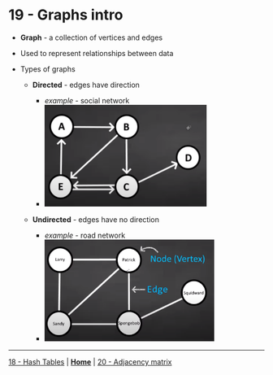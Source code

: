 # 19 - Graphs intro

- **Graph** - a collection of vertices and edges

- Used to represent relationships between data

- Types of graphs
  - **Directed** - edges have direction
    - *example* - social network
    - <img src="../../../assets/images/directed_graph.png" height="200px">

  - **Undirected** - edges have no direction
    - *example* - road network
    - <img src="../../../assets/images/undirected_graph.png" height="200px">



---

[18 - Hash Tables](../18-hash-table/README.md) | **[Home](../README.md)** | [20 - Adjacency matrix](../20-adj-matrix/README.md)